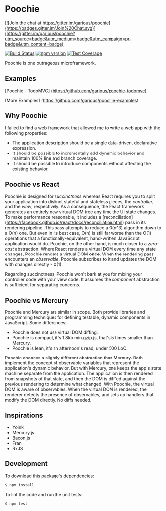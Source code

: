 Poochie
===

[![Join the chat at https://gitter.im/garious/poochie](https://badges.gitter.im/Join%20Chat.svg)](https://gitter.im/garious/poochie?utm_source=badge&utm_medium=badge&utm_campaign=pr-badge&utm_content=badge)

[![Build Status](https://travis-ci.org/garious/poochie.svg)](https://travis-ci.org/garious/poochie)
[![npm version](https://badge.fury.io/js/poochie.svg)](http://badge.fury.io/js/poochie)
[![Test Coverage](https://codeclimate.com/github/garious/poochie/badges/coverage.svg)](https://codeclimate.com/github/garious/poochie/coverage)

Poochie is one outrageous microframework.

Examples
---

[Poochie - TodoMVC] (https://github.com/garious/poochie-todomvc)

[More Examples] (https://github.com/garious/poochie-examples)


Why Poochie
---

I failed to find a web framework that allowed me to write a web app with the
following properties:

* The application description should be a single data-driven, declarative expression.
* It should be possible to incrementally add dynamic behavior and maintain 100%
  line and branch coverage.
* It should be possible to introduce components without affecting the existing
  behavior.


Poochie vs React
---

Poochie is designed for *succinctness* whereas React requires you to split
your application into distinct stateful and stateless pieces, the *controller*,
and the *view*, respectively. As a consequence, the React framework generates
an entirely new virtual DOM tree any time the UI state changes. To make
performance reasonable, it includes a [reconciliation]
(https://facebook.github.io/react/docs/reconciliation.html) pass in its
rendering pipeline. This pass attempts to reduce a O(n^3) algorithm down to a
O(n) one. But even in its best case, O(n) is still far worse than the
O(1) operations that a functionally-equivalent, hand-written JavaScript
application would do. Poochie, on the other hand, is much closer to a
*zero-cost* abstraction. Where React renders a virtual DOM every time any
state changes, Poochie renders a virtual DOM **once**. When the rendering
pass encounters an *observable*, Poochie subscribes to it and updates the
DOM with changes directly - O(1).

Regarding succinctness, Poochie won't bark at you for mixing your controller
code with your view code. It assumes the *component* abstraction is sufficient
for separating concerns.


Poochie vs Mercury
---

Poochie and Mercury are similar in scope.  Both provide libraries and programming
techniques for defining testable, dynamic components in JavaScript.  Some
differences:

* Poochie does not use virtual DOM diffing.
* Poochie is compact, it's 1.8kb min.gzip.js, that's 5 times smaller than Mercury.
* Poochie is lean, it's an afternoon's read, under 500 LoC.

Poochie chooses a slightly different abstraction than Mercury.  Both implement the
concept of observable variables that represent the application's dynamic
behavior.  But with Mercury, one keeps the app's state machine separate from the
application.  The application is then rendered from snapshots of that state, and
then the DOM is diff'ed against the previous rendering to determine what
changed.  With Poochie, the virtual DOM is aware of observables.  When the virtual
DOM is rendered, the renderer detects the presence of observables, and sets up
handlers that modify the DOM directly.  No diffs needed.


Inspirations
---

* Yoink
* Mercury.js
* Bacon.js
* Fran
* RxJS


Development
---

To download this package's dependencies:

```bash
$ npm install
```

To lint the code and run the unit tests:

```bash
$ npm test
```

